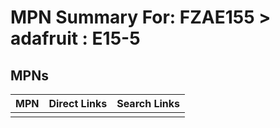 



# MPN Summary For: FZAE155 > adafruit : E15-5

## MPNs
  

|MPN|Direct Links|Search Links|
| :--- | :--- | :--- |
||||
